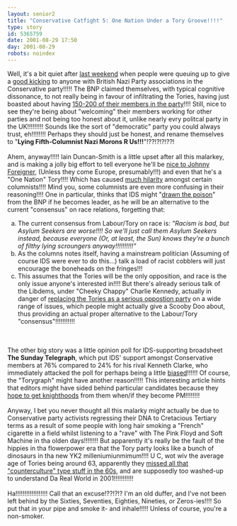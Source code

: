 ```yaml
---
layout: senior2
title: "Conservative Catfight 5: One Nation Under a Tory Groove!!!!"
type: story
id: 5365759
date: 2001-08-29 17:50
day: 2001-08-29
robots: noindex
---
```

Well, it's a bit quiet after <a href="http://seniorcitizen.blogspot.com/archives/2001_08_19_seniorcitizen_archive.html#5275518">last weekend</a> when people were queuing up to give a <a href="http://news.independent.co.uk/uk/politics/story.jsp?dir=62&amp;story=91137&amp;host=3&amp;printable=1">good kicking</a> to anyone with British Nazi Party associations in the Conservative party!!!!! The BNP claimed themselves, with typical cognitive dissonance, to not really being in favour of infiltrating the Tories, having just boasted about having <a href="http://news.independent.co.uk/uk/politics/story.jsp?story=90710">150-200 of their members in the party</a>!!!! Still, nice to see they're being about "welcoming" their members working for other parties and not being too honest about it, unlike nearly evry politcal party in the UK!!!!!!!!! Sounds like the sort of "democratic" party you could always trust, eh!!!!!!!! Perhaps they should just be honest, and rename themselves to "<b>Lying Fifth-Columnist Nazi Morons R Us!!!</b>"!??!?!?!??!<br/> <br/>Ahem, anyway!!!!! Iain Duncan-Smith is a little upset after all this malarkey, and is making a jolly big effort to tell everyone he'll be <a href="http://politics.guardian.co.uk/Print/0,3858,4246342,00.html">nice to Johnny Foreigner</a>, (Unless they come Europe, presumably!!!) and even that he's a "One Nation" Tory!!!! Which has caused <a href="http://www.thescotsman.co.uk/text_only.cfm?id=103235">much hilarity</a> amongst certain columnists!!!! Mind you, some columnists are even more confusing in their reasoning!!!! One in particular, thinks that IDS might "<a href="http://www.guardian.co.uk/Columnists/Column/0,5673,543663,00.html">drawn the poison</a>" from the BNP if he becomes leader, as he will be an alternative to the current "consensus" on race relations, forgetting that: <br/><ol type="a"><li>The current consensus from Labour/Tory on race is: <i>"Racism is bad, but Asylum Seekers are worse!!!! So we'll just call them Asylum Seekers instead, because everyone (Or, at least, the Sun) knows they're a bunch of filthy lying scroungers anyway!!!!!!!!!!"</i> <br/><li>As the columns notes itself, having a mainstream politician (Assuming of course IDS were ever to do this...) talk a load of racist cobblers will just encourage the boneheads on the fringes!!!<br/><li>This assumes that the Tories will be the only opposition, and race is the only issue anyone's interested in!!!! But there's already serious talk of the Libdems, under "Cheeky Chappy" Charlie Kennedy, actually in danger of <a href="http://politics.guardian.co.uk/Print/0,3858,4245937,00.html">replacing the Tories as a serious oppostion party</a> on a wide range of issues, which people might actually give a Scooby Doo about, thus providing an actual proper alternative to the Labour/Tory "consensus"!!!!!!!!!!!<br/></li></li></li></ol> <br/> <br/>The other big story was a little opinion poll for IDS-supporting broadsheet <b>The Sunday Telegraph</b>, which put IDS' support amongst Conservative members at 76% compared to 24% for his rival Kenneth Clarke, who immediately attacked the poll for perhaps being a little <a href="http://politics.guardian.co.uk/Print/0,3858,4246816,00.html">biased</a>!!!!!! Of course, the "Torygraph" might have another reason!!!!! This interesting article hints that editors might have sided behind particular candidates because they <a href="http://politics.guardian.co.uk/Print/0,3858,4245712,00.html">hope to get knighthoods</a> from them when/if they become PM!!!!!!!!<br/> <br/>Anyway, I bet you never thought all this malarky might actually be due to Conservative party activists regressing their DNA to Cretacious Tertiary terms as a result of some people with long hair smoking a "French" cigarette in a field whilst listening to a "rave" with The Pink Floyd and Soft Machine in tha olden days!!!!!!!! But apparently it's really be the fault of the hippies in tha flowerpower era that the Tory party looks like a bunch of dinosaurs in tha new YK2 milleniumiunmimum!!!! U C, wot wiv the average age of Tories being around 63, apparently they <a href="http://argument.independent.co.uk/regular_columnists/andreas_whittam_smith/story.jsp?dir=147&amp;story=90749&amp;host=6&amp;printable=1">missed all that "counterculture" type stuff in the 60s</a>, and are supposedly too washed-up to understand Da Real World in 2001!!!!!!!!!!!<br/> <br/>Ha!!!!!!!!!!!!!!!!!! Call that an excuse!??!?!? I'm an old duffer, and I've not been left behind by the Sixties, Seventies, Eighties, Nineties, <i>or</i> Zeros-ies!!!! So put that in your pipe and smoke it- and inhale!!!!! Unless of course, you're a non-smoker.

